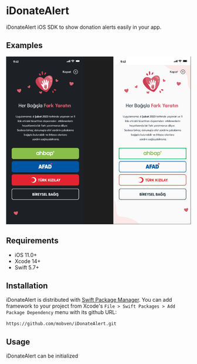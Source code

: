 # iDonateAlert

iDonateAlert iOS SDK to show donation alerts easily in your app.

## Examples
<p align="center">
  <img alt="UI" src="Docs/screenshot.png">
</p>


## Requirements
* iOS 11.0+
* Xcode 14+
* Swift 5.7+

## Installation
iDonateAlert is distributed with [Swift Package Manager](https://swift.org/package-manager/). You can add framework to your project from Xcode's `File > Swift Packages > Add Package Dependency` menu with its github URL:
```
https://github.com/mobven/iDonateAlert.git
```

## Usage
iDonateAlert can be initialized

